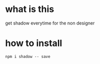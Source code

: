 # what is this

get shadow everytime for the non designer

# how to install

`npm i shadow -- save`
